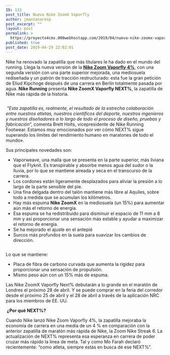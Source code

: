 ```yaml
---
ID: 133
post_title: Nueva Nike ZoomX Vaporfly
author: jmanzanaresp
post_excerpt: ""
layout: post
permalink: >
  https://proyecto4cms.000webhostapp.com/2019/04/nueva-nike-zoomx-vaporfly
published: true
post_date: 2019-04-29 22:02:01
---
```

<!-- wp:paragraph -->
<p>Nike ha renovado la zapatilla que más titulares le ha dado en el mundo del running. Llega la nueva versión de la <a href="https://running.es/zapatillas/nike-vaporfly-4-debate" target="_blank" rel="noreferrer noopener"><strong>Nike Zoom Vaporfly 4%</strong></a>,
 con una segunda versión con una parte superior mejorada, una mediosuela
 rediseñada y un patrón de tracción restructurado: esta fue la gran 
petición de Eliud Kipchoge después de una carrera en Berlín totalmente 
pasada por agua.&nbsp;<strong>Nike Running</strong>&nbsp;presenta&nbsp;<strong>Nike ZoomX Vaporfly NEXT%</strong>, la zapatilla de Nike más rápida de la historia.</p>
<!-- /wp:paragraph -->

<!-- wp:image -->
<figure class="wp-block-image"><img src="https://running.es/sites/default/files/styles/super-big/public/vf-sketches-with-texts_final_original_0.jpg?itok=4V8apFOw" alt=""/></figure>
<!-- /wp:image -->

<!-- wp:paragraph -->
<p>
&nbsp;“<em>Esta zapatilla es, realmente, el resultado de la estrecha 
colaboración entre nuestros atletas, nuestros científicos del deporte, 
nuestros ingenieros y nuestros diseñadores a lo largo de todo el proceso
 de diseño, pruebas y fabricación</em>”, comenta Brett Holts, 
vicepresidente de Nike Running Footwear. Estamos muy emocionados por ver
 cómo NEXT% sigue superando los límites del rendimiento humano en 
maratones de todo el mundo».
</p>
<!-- /wp:paragraph -->

<!-- wp:paragraph -->
<p>Sus principales novedades son:</p>
<!-- /wp:paragraph -->

<!-- wp:list -->
<ul><li>Vaporweave, una malla que se presenta en la parte superior, más 
liviana que el Flyknit. Es transpirable y absorbe menos agua del sudor o
 la lluvia, por lo que se mantiene aireada y seca en el transcurso de la
 carrera.</li><li>Los cordones están ligeramente desplazados para aliviar la presión a lo largo de la parte sensible del pie.</li><li>Una fina delgada dentro del talón mantiene más libre al Aquiles, sobre todo a medida que se acumulan los kilómetros.</li><li>Hay más espuma <strong>Nike ZoomX</strong> en la mediosuela (un 15%) para aumentar aún más el retorno de energía.</li><li>Esa espuma se ha redistribuido para disminuir el espacio de 11 mm a 8
 mm y así proporcionar una sensación más estable y ayudar a maximizar el
 retorno de energía.</li><li>Se ha mejorado el ajuste en el antepié</li><li>Surcos más profundos en la suela para suavizar los cambios de dirección.</li></ul>
<!-- /wp:list -->

<!-- wp:image -->
<figure class="wp-block-image"><img src="https://running.es/sites/default/files/styles/super-big/public/su19_rn_zoom_next_3q_pair_original_0.jpg?itok=KV9HdDNK" alt=""/></figure>
<!-- /wp:image -->

<!-- wp:paragraph -->
<p>Lo que se mantiene:</p>
<!-- /wp:paragraph -->

<!-- wp:list -->
<ul><li>Placa de fibra de carbono curvada que aumenta la rigidez para proporcionar una sensación de propulsión.</li><li>Mismo peso aún con un 15% más de espuma.</li></ul>
<!-- /wp:list -->

<!-- wp:paragraph -->
<p>Las Nike ZoomX Vaporfly Next% debutarán a lo grande en el 
maratón de Londres el próximo 28 de abril. Y se puede comprar en la 
feria del corredor desde el próximo 25 de abril y el 28 de abril a 
través de la aplicación NRC para los miembros de EE. UU.</p>
<!-- /wp:paragraph -->

<!-- wp:paragraph -->
<p><strong>&nbsp;¿Por qué NEXT%?&nbsp;</strong></p>
<!-- /wp:paragraph -->

<!-- wp:paragraph -->
<p>Cuando Nike lanzó Nike Zoom Vaporfly 4%, la zapatilla mejoraba la 
economía de carrera en una media de un 4 % en comparación con la 
anterior zapatilla de maratón más rápida de Nike, la Zoom Nike Streak 6.
 La actualización de NEXT% representa esa esperanza en carrera de poder 
cruzar más rápido la línea de meta. Tal y como Mo Farah declaró 
recientemente: “como atleta, siempre estás en busca de ese NEXT%”.</p>
<!-- /wp:paragraph -->

<!-- wp:image -->
<figure class="wp-block-image"><img src="https://running.es/sites/default/files/styles/super-big/public/su19_rn_zoom_next_angle1_original_0.jpg?itok=ZrSF40ne" alt=""/></figure>
<!-- /wp:image -->